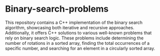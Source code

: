 # Binary-search-problems
This repository contains a C++ implementation of the binary search algorithm, showcasing both iterative and recursive approaches. Additionally, it offers C++ solutions to various well-known problems that rely on binary search logic. These problems include determining the number of rotations in a sorted array, finding the total occurrences of a specific number, and searching for an element in a circularly sorted array.
